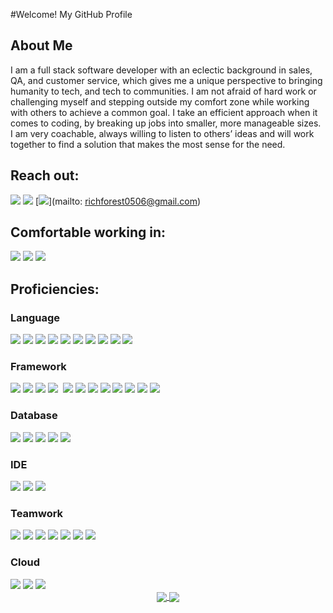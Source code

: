 #Welcome! My GitHub Profile

## About Me
  I am a full stack software developer with an eclectic background in sales, QA, and customer service, which gives me a unique perspective to bringing humanity to tech, and tech to communities. I am not afraid of hard work or challenging myself and stepping outside my comfort zone while working with others to achieve a common goal. I take an efficient approach when it comes to coding, by breaking up jobs into smaller, more manageable sizes. I am very coachable, always willing to listen to others’ ideas and will work together to find a solution that makes the most sense for the need. 

## Reach out:
[<img src="https://img.shields.io/badge/-Personal_Website-000000?style=flat-square&logo=Coderwall&logoColor=white" />](https://richforestbusiness.wixsite.com/zhou)
[<img src="https://img.shields.io/github/followers/manliestben?color=black&label=GitHub&logo=GitHub&logoColor=white&style=flat-square" />](https://github.com/RichForest0506)
[<img src="https://img.shields.io/badge/-Gmail-D14836?style=flat-square&logo=Gmail&logoColor=white" />](mailto: richforest0506@gmail.com)

## Comfortable working in:
  <img src="https://img.shields.io/badge/-Windows-0078D6?style=flat-square&logo=Windows&logoColor=white" />
  <img src="https://img.shields.io/badge/Ubuntu-E95420?style=flat-square&logo=ubuntu&logoColor=white" />
  <img src="https://img.shields.io/badge/mac%20os-000000?style=flat-square&for-the-badge&logo=macos&logoColor=F0F0F0" />
  
## Proficiencies:
### Language
  <img src="https://img.shields.io/badge/HTML5-E34F26?style=for-the-badge&logo=html5&logoColor=white" />
  <img src="https://img.shields.io/badge/CSS3-1572B6?style=for-the-badge&logo=css3&logoColor=white" />
  <img src="https://img.shields.io/badge/Sass-CC6699?style=for-the-badge&logo=sass&logoColor=white" />
  <img src="https://img.shields.io/badge/JavaScript-323330?style=for-the-badge&logo=javascript&logoColor=F7DF1E" />
  <img src="https://img.shields.io/badge/TypeScript-007ACC?style=for-the-badge&logo=typescript&logoColor=white" />
  <img src="https://img.shields.io/badge/C%23-239120?style=for-the-badge&logo=c-sharp&logoColor=white" />
  <img src="https://img.shields.io/badge/C%2B%2B-00599C?style=for-the-badge&logo=c%2B%2B&logoColor=white" />
  <img src="https://img.shields.io/badge/Java-ED8B00?style=for-the-badge&logo=java&logoColor=white" />
  <img src="https://img.shields.io/badge/Markdown-20232A?style=for-the-badge&logo=markdown&logoColor=white" />
  <img src="https://img.shields.io/badge/Solidity-e6e6e6?style=for-the-badge&logo=solidity&logoColor=black" />

### Framework
  <img src="https://img.shields.io/badge/React-20232A?style=for-the-badge&logo=react&logoColor=61DAFB" />
  <img src="https://img.shields.io/badge/next.js-000000?style=for-the-badge&logo=nextdotjs&logoColor=white" />
  <img src="https://img.shields.io/badge/Node.js-339933?style=for-the-badge&logo=nodedotjs&logoColor=white" />
  <img src="https://img.shields.io/badge/Express.js-20232A?style=for-the-badge&logo=express&logoColor=white" />
  <img src="" />
  
  <img src="https://img.shields.io/badge/Socket.io-20232A?&style=for-the-badge&logo=Socket.io&logoColor=white" />
  <img src="https://img.shields.io/badge/GraphQl-E10098?style=for-the-badge&logo=graphql&logoColor=white" />
  <img src="https://img.shields.io/badge/Tailwind_CSS-38B2AC?style=for-the-badge&logo=tailwind-css&logoColor=white" />
  <img src="https://img.shields.io/badge/Bootstrap-563D7C?style=for-the-badge&logo=bootstrap&logoColor=white" />
  <img src="https://img.shields.io/badge/semantic%20ui%20react-35BDB2?style=for-the-badge&logo=semanticuireact&logoColor=white" />
  <img src="https://img.shields.io/badge/npm-CB3837?style=for-the-badge&logo=npm&logoColor=white" />
  <img src="https://img.shields.io/badge/Postman-FF6C37?style=for-the-badge&logo=Postman&logoColor=white" />
  <img src="https://img.shields.io/badge/Spring_Boot-F2F4F9?style=for-the-badge&logo=spring-boot" />

### Database
  <img src="https://img.shields.io/badge/MySQL-005C84?style=for-the-badge&logo=mysql&logoColor=white" />
  <img src="https://img.shields.io/badge/MongoDB-4EA94B?style=for-the-badge&logo=mongodb&logoColor=white" />
  <img src="https://img.shields.io/badge/PostgreSQL-316192?style=for-the-badge&logo=postgresql&logoColor=white" /> 
  <img src="https://img.shields.io/badge/Amazon%20DynamoDB-4053D6?style=for-the-badge&logo=Amazon%20DynamoDB&logoColor=white" />
  <img src="https://img.shields.io/badge/firebase-ffca28?style=for-the-badge&logo=firebase&logoColor=black" />

### IDE
  <img src="https://img.shields.io/badge/Visual_Studio_Code-0078D4?style=for-the-badge&logo=visual%20studio%20code&logoColor=white" />
  <img src="https://img.shields.io/badge/Visual_Studio-5C2D91?style=for-the-badge&logo=visual%20studio&logoColor=white" />
  <img src="https://img.shields.io/badge/Android_Studio-3DDC84?style=for-the-badge&logo=android-studio&logoColor=white" />

### Teamwork
  <img src="https://img.shields.io/badge/GitHub-100000?style=for-the-badge&logo=github&logoColor=white" />
  <img src="https://img.shields.io/badge/Jira-0052CC?style=for-the-badge&logo=Jira&logoColor=white" />
  <img src="https://img.shields.io/badge/Trello-0052CC?style=for-the-badge&logo=trello&logoColor=white" />
  <img src="https://img.shields.io/badge/Slack-4A154B?style=for-the-badge&logo=slack&logoColor=white" />
  <img src="https://img.shields.io/badge/Microsoft_Teams-6264A7?style=for-the-badge&logo=microsoft-teams&logoColor=white" />
  <img src="https://img.shields.io/badge/Skype-00AFF0?style=for-the-badge&logo=skype&logoColor=white" /> 
  <img src="https://img.shields.io/badge/Zoom-2D8CFF?style=for-the-badge&logo=zoom&logoColor=white" />

### Cloud
  <img src="https://img.shields.io/badge/Heroku-430098?style=for-the-badge&logo=heroku&logoColor=white" />
  <img src="https://img.shields.io/badge/Vercel-000000?style=for-the-badge&logo=vercel&logoColor=white" />
  <img src="https://img.shields.io/badge/Amazon_AWS-FF9900?style=for-the-badge&logo=amazonaws&logoColor=white" />
  
  <img src="" />
  <img src="" />
  <img src="" />

<div align="center">
  <a href="#"><img align="center"  src="https://github-readme-stats.vercel.app/api?username=RichForest0506&hide=stars,issues&include_all_commits=true&count_private=true&show_icons=true&theme=material-palenight" /> </a>
  <a href="#"><img align="center" src="https://github-readme-stats.vercel.app/api/top-langs/?username=RichForest0506&layout=compact&theme=material-palenight" /></a> 
</div>
